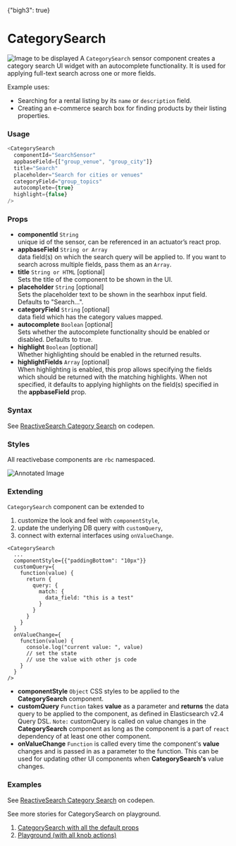 {"bigh3": true}

# CategorySearch

![Image to be displayed](https://i.imgur.com/wRErIC9.png)
A `CategorySearch` sensor component creates a category search UI widget with an autocomplete functionality. It is used for applying full-text search across one or more fields.

Example uses:
* Searching for a rental listing by its `name` or `description` field.
* Creating an e-commerce search box for finding products by their listing properties.

### Usage

```js
<CategorySearch
  componentId="SearchSensor"
  appbaseField={["group_venue", "group_city"]}
  title="Search"
  placeholder="Search for cities or venues"
  categoryField="group_topics"
  autocomplete={true}
  highlight={false}
/>
```

### Props

- **componentId** `String`  
    unique id of the sensor, can be referenced in an actuator’s react prop.
- **appbaseField** `String or Array`  
    data field(s) on which the search query will be applied to. If you want to search across multiple fields, pass them as an `Array`.
- **title** `String or HTML` [optional]  
    Sets the title of the component to be shown in the UI.
- **placeholder** `String` [optional]  
    Sets the placeholder text to be shown in the searhbox input field. Defaults to "Search...".
- **categoryField** `String` [optional]  
    data field which has the category values mapped.
- **autocomplete** `Boolean` [optional]  
    Sets whether the autocomplete functionality should be enabled or disabled. Defaults to true.
- **highlight** `Boolean` [optional]  
    Whether highlighting should be enabled in the returned results.
- **highlightFields** `Array` [optional]  
    When highlighting is enabled, this prop allows specifying the fields which should be returned with the matching highlights. When not specified, it defaults to applying highlights on the field(s) specified in the **appbaseField** prop.

### Syntax

<p data-height="500" data-theme-id="light" data-slug-hash="dWoVOd" data-default-tab="js" data-user="sids-aquarius" data-embed-version="2" data-pen-title="ReactiveSearch Category Search" class="codepen">See <a href="http://codepen.io/sids-aquarius/pen/dWoVOd/">ReactiveSearch Category Search</a> on codepen.</p>
<script async src="https://production-assets.codepen.io/assets/embed/ei.js"></script>

### Styles

All reactivebase components are `rbc` namespaced.

![Annotated Image](https://i.imgur.com/IWHVT1i.png)

### Extending

`CategorySearch` component can be extended to
1. customize the look and feel with `componentStyle`,
2. update the underlying DB query with `customQuery`,
3. connect with external interfaces using `onValueChange`.

```
<CategorySearch
  ...
  componentStyle={{"paddingBottom": "10px"}}
  customQuery={
    function(value) {
      return {
        query: {
          match: {
            data_field: "this is a test"
          }
        }
      }
    }
  }
  onValueChange={
    function(value) {
      console.log("current value: ", value)
      // set the state
      // use the value with other js code
    }
  }
/>
```

- **componentStyle** `Object`
    CSS styles to be applied to the **CategorySearch** component.
- **customQuery** `Function`
    takes **value** as a parameter and **returns** the data query to be applied to the component, as defined in Elasticsearch v2.4 Query DSL.
    `Note:` customQuery is called on value changes in the **CategorySearch** component as long as the component is a part of `react` dependency of at least one other component.
- **onValueChange** `Function`
    is called every time the component's **value** changes and is passed in as a parameter to the function. This can be used for updating other UI components when **CategorySearch's** value changes.


### Examples

<p data-height="500" data-theme-id="light" data-slug-hash="dWoVOd" data-default-tab="result" data-user="sids-aquarius" data-embed-version="2" data-pen-title="ReactiveSearch Category Search" class="codepen">See <a href="http://codepen.io/sids-aquarius/pen/dWoVOd/">ReactiveSearch Category Search</a> on codepen.</p>
<script async src="https://production-assets.codepen.io/assets/embed/ei.js"></script>

See more stories for CategorySearch on playground.

1. [CategorySearch with all the default props](../playground/?selectedKind=s%2FCategorySearch&selectedStory=Basic&full=0&down=1&left=1&panelRight=0&downPanel=kadirahq%2Fstorybook-addon-knobs&filterBy=ReactiveSearch)
1. [Playground (with all knob actions)](../playground/?knob-title=CategorySearch&knob-appbaseField%5B0%5D=name&knob-categoryField=brand.raw&knob-defaultSelected=&knob-placeholder=Search+Car&selectedKind=s%2FCategorySearch&selectedStory=Playground&full=0&down=1&left=1&panelRight=0&downPanel=kadirahq%2Fstorybook-addon-knobs&filterBy=ReactiveSearch)
